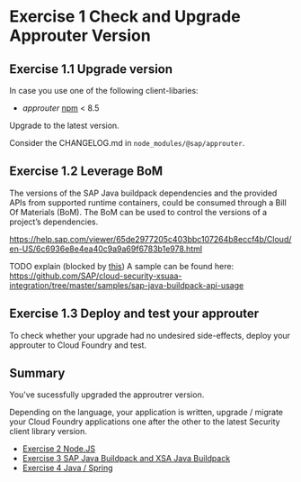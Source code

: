 # Exercise 1 Check and Upgrade Approuter Version

## Exercise 1.1 Upgrade version
In case you use one of the following client-libaries:

- *approuter* [npm](https://www.npmjs.com/package/@sap/approuter) < 8.5

Upgrade to the latest version.

Consider the CHANGELOG.md in `node_modules/@sap/approuter`.

## Exercise 1.2 Leverage BoM
The versions of the SAP Java buildpack dependencies and the provided APIs from supported runtime containers, could be consumed through a Bill Of Materials (BoM). The BoM can be used to control the versions of a project’s dependencies.

https://help.sap.com/viewer/65de2977205c403bbc107264b8eccf4b/Cloud/en-US/6c6936e8e4ea40c9a9a69f6783b1e978.html

TODO explain (blocked by [this](https://github.com/SAP/cloud-security-xsuaa-integration/issues/400))
A sample can be found here: https://github.com/SAP/cloud-security-xsuaa-integration/tree/master/samples/sap-java-buildpack-api-usage

## Exercise 1.3  Deploy and test your approuter

To check whether your upgrade had no undesired side-effects, deploy your approuter to Cloud Foundry and test.


## Summary

You've sucessfully upgraded the approutrer version.

Depending on the language, your application is written, upgrade / migrate your Cloud Foundry applications one after the other to the latest Security client library version.

- [Exercise 2 Node.JS](/exercises/nodejs)
- [Exercise 3 SAP Java Buildpack and XSA Java Buildpack](/exercises/sapjavabuildpack)
- [Exercise 4 Java / Spring](/exercises/java)
